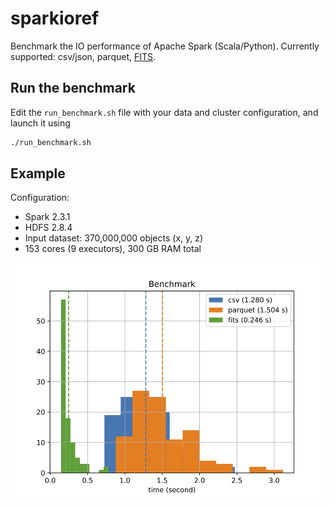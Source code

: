 # sparkioref

Benchmark the IO performance of Apache Spark (Scala/Python).
Currently supported: csv/json, parquet, [FITS](https://github.com/astrolabsoftware/spark-fits).

## Run the benchmark

Edit the `run_benchmark.sh` file with your data and cluster configuration, and launch it using

```bash
./run_benchmark.sh
```

## Example

Configuration:
- Spark 2.3.1
- HDFS 2.8.4
- Input dataset: 370,000,000 objects (x, y, z)
- 153 cores (9 executors), 300 GB RAM total

<p align="center"><img width="800" src="https://github.com/astrolabsoftware/sparkioref/raw/master/benchmark_370million.png"/>
</p>

